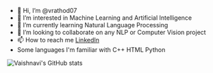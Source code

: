 - 👋 Hi, I’m @vrathod07
- 👀 I’m interested in Machine Learning and Artificial Intelligence
- 🌱 I’m currently learning Natural Language Processing 
- 💞️ I’m looking to collaborate on any NLP or Computer Vision project 
- 📫 How to reach me [LinkedIn](https://www.linkedin.com/in/vaishnavi-rathod-827988192/)
- Some languages I'm familiar with
  C++
  HTML
  Python
  
![Vaishnavi's GitHub stats](https://github-readme-stats.vercel.app/api?username=vrathod07&show_icons=true&theme=radical)
<!---
vrathod07/vrathod07 is a ✨ special ✨ repository because its `README.md` (this file) appears on your GitHub profile.
You can click the Preview link to take a look at your changes.
--->
